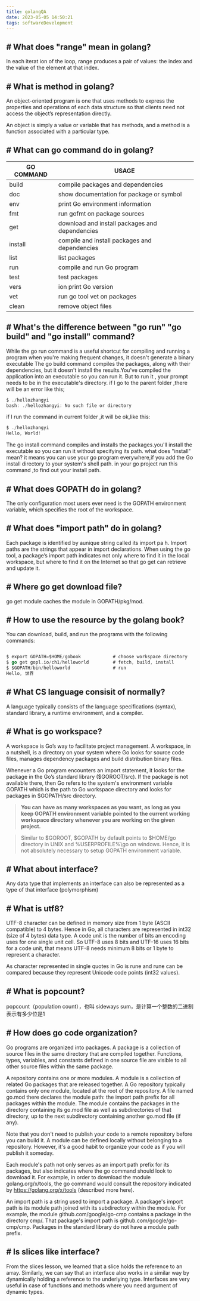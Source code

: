 ```yaml
---
title: golangQA
date: 2023-05-05 14:50:21
tags: softwareDevelopment
---
```

## \# What does "range" mean in golang?

In each iterat ion of the loop, range produces a pair of values: the index and the value of the
element at that index.

## \# What is method in golang?

An object-oriented program is one that uses methods to
express the properties and operations of each data structure so that clients need not access the
object’s representation directly.

An object is simply a value or variable that has methods, and a method is a function
associated with a particular type.

## \# What can go command do in golang?

|GO COMMAND|USAGE|
|---|---|
|build| compile packages and dependencies|
|doc |show documentation for package or symbol|
|env |print Go environment information|
|fmt |run gofmt on package sources|
|get |download and install packages and dependencies|
|install| compile and install packages and dependencies|
|list| list packages|
|run |compile and run Go program|
|test| test packages|
|vers|ion print Go version|
|vet |run go tool vet on packages|
|clean| remove object files|

<!--more-->

## \# What's the difference between "go run" "go build" and "go install" command?

While the go run command is a useful shortcut for compiling and running a program when you're making frequent changes, it doesn't generate a binary executable
The go build command compiles the packages, along with their dependencies, but it doesn't install the results.You've compiled the application into an executable so you can run it. But to run it , your prompt needs to be in the executable's directory.
if I go to the parent folder ,there will be an error like this;

``` go
$ ./hellozhangyi
bash: ./hellozhangyi: No such file or directory
```

if I run the command in current folder ,it will be ok,like this:

``` go
$ ./hellozhangyi
Hello, World!
```

The go install command compiles and installs the packages.you'll install the executable so you can run it without specifying its path.
what does "install" mean? it means you can use your go program everywhere,if you  add the Go install directory to your system's shell path.
in your go project run this command ,to find out your  install path.

## \# What does GOPATH do in golang?

The only configuration most users ever need is the GOPATH environment variable, which specifies the root of the workspace. 

## \# What does "import path" do in golang?

Each package is identified by aunique string called its import pa h. Import paths are the
strings that appear in import declarations.
When using the go tool, a package’s import path indicates not only where to find it in the local
workspace, but where to find it on the Internet so that go get can retrieve and update it.

## \# Where go get download file?

go get module caches the module in GOPATH/pkg/mod.

## \# How to use the resource by the golang book?

You can download, build, and run the programs with the following commands:

```go

$ export GOPATH=$HOME/gobook            # choose workspace directory
$ go get gopl.io/ch1/helloworld         # fetch, build, install
$ $GOPATH/bin/helloworld                # run
Hello, 世界
```

## \# What CS language consisit of normally?

A language typically consists of the language specifications (syntax), standard library, a runtime environment, and a compiler.

## \# What is go workspace?

A workspace is Go’s way to facilitate project management. A workspace, in a nutshell, is a directory on your system where Go looks for source code files, manages dependency packages and build distribution binary files.

Whenever a Go program encounters an import statement, it looks for the package in the Go’s standard library ($GOROOT/src). If the package is not available there, then Go refers to the system's environment variable GOPATH which is the path to Go workspace directory and looks for packages in $GOPATH/src directory.

> **You can have as many workspaces as you want, as long as you keep GOPATH environment variable pointed to the current working workspace directory whenever you are working on the given project.**


> Similar to $GOROOT, $GOPATH by default points to $HOME/go directory in UNIX and %USERPROFILE%\go on windows. Hence, it is not absolutely necessary to setup GOPATH environment variable.

## \# What about interface?

Any data type that implements an interface can also be represented as a type of that interface (polymorphism)



## \# What is utf8?

 UTF-8 character can be defined in memory size from 1 byte (ASCII compatible) to 4 bytes. Hence in Go, all characters are represented in int32 (size of 4 bytes) data type.
  A code unit is the number of bits an encoding uses for one single unit cell. So UTF-8 uses 8 bits and UTF-16 uses 16 bits for a code unit, that means UTF-8 needs minimum 8 bits or 1 byte to represent a character.

  As character represented in single quotes in Go is rune and rune can be compared because they represent Unicode code points (int32 values).



## \# What is popcount?

  popcount（population count），也叫 sideways sum，是计算一个整数的二进制表示有多少位是1


## \# How does go code organization?

 Go programs are organized into packages. A package is a collection of source files in the same directory that are compiled together. Functions, types, variables, and constants defined in one source file are visible to all other source files within the same package.

A repository contains one or more modules. A module is a collection of related Go packages that are released together. A Go repository typically contains only one module, located at the root of the repository. A file named go.mod there declares the module path: the import path prefix for all packages within the module. The module contains the packages in the directory containing its go.mod file as well as subdirectories of that directory, up to the next subdirectory containing another go.mod file (if any).

Note that you don't need to publish your code to a remote repository before you can build it. A module can be defined locally without belonging to a repository. However, it's a good habit to organize your code as if you will publish it someday.

Each module's path not only serves as an import path prefix for its packages, but also indicates where the go command should look to download it. For example, in order to download the module golang.org/x/tools, the go command would consult the repository indicated by https://golang.org/x/tools (described more here).

An import path is a string used to import a package. A package's import path is its module path joined with its subdirectory within the module. For example, the module github.com/google/go-cmp contains a package in the directory cmp/. That package's import path is github.com/google/go-cmp/cmp. Packages in the standard library do not have a module path prefix.


## \# Is slices  like interface?

From the slices lesson, we learned that a slice holds the reference to an array. Similarly, we can say that an interface also works in a similar way by dynamically holding a reference to the underlying type.
Interfaces are very useful in case of functions and methods where you need argument of dynamic types.